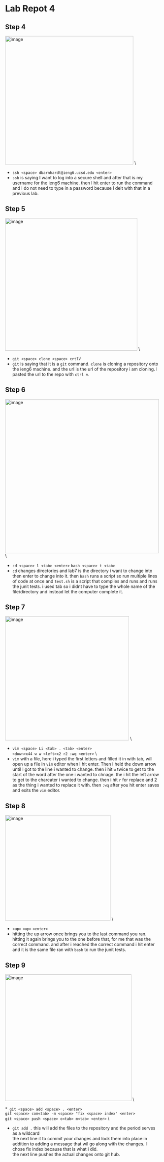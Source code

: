# Lab Repot 4
## Step 4
 <img width="416" alt="image" src="https://github.com/coda289/cse15l-lab-report/assets/148298382/12908f1d-de11-4d9c-b27b-8195792e1380"> \
 * `ssh <space> dbarnhardt@ieng6.ucsd.edu <enter>`
 * `ssh` is saying I want to log into a secure shell and after that is my username for the ieng6 machine. then I hit enter to run the command and I do not need to type in a password because I delt with that in a previous lab.
## Step 5
 <img width="429" alt="image" src="https://github.com/coda289/cse15l-lab-report/assets/148298382/18434c82-07ab-4c09-8728-1e3045b8be54"> \
* `git <space> clone <space> crtlV`
* `git` is saying that it is a `git` command. `clone` is cloning a repository onto the ieng6 machine. and the url is the url of the repository i am cloning. I pasted the url to the repo with `ctrl v`.
## Step 6
<img width="499" alt="image" src="https://github.com/coda289/cse15l-lab-report/assets/148298382/86a6650b-fd5c-4407-8d66-084f1c969dfe"> \
* `cd <space> l <tab> <enter>`
   `bash <space> t <tab>`
* `cd` changes directories and lab7 is the directory i want to change into then enter to change into it. then `bash` runs a script so run multiple lines of code at once and `test.sh` is a script that compiles and runs and runs the junit tests. i used tab so i didnt have to type the whole name of the file/directory and instead let the computer complete it. 
## Step 7
<img width="402" alt="image" src="https://github.com/coda289/cse15l-lab-report/assets/148298382/929b6206-4de0-4404-b1d6-64273b275ca7"> \
* `vim <space> Li <tab> . <tab> <enter>` \
`<down>x44 w w <left>x2 r2 :wq <enter>` \
* `vim` with a file, here i typed the first letters and filled it in with tab, will open up a file in `vim` editor when I hit enter. Then i held the down arrow until I got to the line i wanted to change. then i hit `w` twice to get to the start of the word after the one i wanted to chnage. the i hit the left arrow to get to the charcater i wanted to change. then i hit `r` for replace and 2 as the thing i wanted to replace it with. then `:wq` after you hit enter saves and exits the `vim` editor. 
## Step 8
 <img width="342" alt="image" src="https://github.com/coda289/cse15l-lab-report/assets/148298382/920c25d5-4b66-4b04-aa25-fbe595519ef1"> \
* `<up>` `<up>` `<enter>` 
* hitting the up arrow once brings you to the last command you ran. hitting it again brings you to the one before that, for me that was the correct command. and after i reached the correct command i hit enter and it is the same file ran with `bash` to run the junit tests. 
## Step 9
<img width="410" alt="image" src="https://github.com/coda289/cse15l-lab-report/assets/148298382/248d73f3-470e-4ae2-b1a6-7526fecd856c"> \

*` git <space> add <space> . <enter>` \
`git <space> com<tab> -m <space> "fix <space> index" <enter>` \
`git <space> push <space> o<tab> m<tab> <enter>` \
* `git add .` this will add the files to the repository and the period serves as a wildcard \
   the next line it to commit your changes and lock them into place in addition to adding a message that wil go along with the changes. I chose fix index because that is what i did. \
   the next line pushes the actual changes onto git hub.
